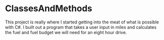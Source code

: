 # ClassesAndMethods
This project is really where I started getting into the meat
of what is possible with C#. I built out a program that takes
a user input in miles and calculates the fuel and fuel budget
we will need for an eight hour drive.
